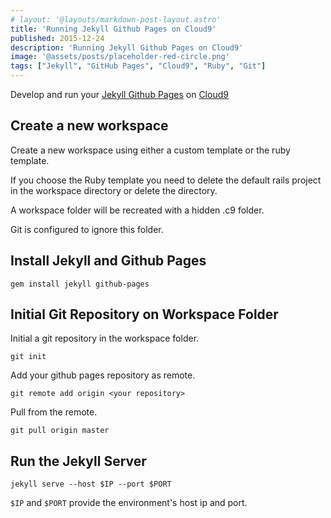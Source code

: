 ```yaml
---
# layout: '@layouts/markdown-post-layout.astro'
title: 'Running Jekyll Github Pages on Cloud9'
published: 2015-12-24
description: 'Running Jekyll Github Pages on Cloud9'
image: '@assets/posts/placeholder-red-circle.png'
tags: ["Jekyll", "GitHub Pages", "Cloud9", "Ruby", "Git"]
---
```


Develop and run your [Jekyll Github Pages](https://help.github.com/articles/using-jekyll-with-pages/) on [Cloud9](https://c9.io/?redirect=0)

## Create a new workspace

Create a new workspace using either a custom template or the ruby template.

If you choose the Ruby template you need to delete the default rails project in the workspace directory or delete the directory.

A workspace folder will be recreated with a hidden .c9 folder.

Git is configured to ignore this folder.

## Install Jekyll and Github Pages

```shell
gem install jekyll github-pages
```

## Initial Git Repository on Workspace Folder

Initial a git repository in the workspace folder.

```shell
git init
```

Add your github pages repository as remote.

```
git remote add origin <your repository>
```

Pull from the remote.

```shell
git pull origin master
```

## Run the Jekyll Server

```shell
jekyll serve --host $IP --port $PORT
```

`$IP` and `$PORT` provide the environment's host ip and port.
